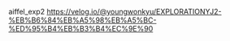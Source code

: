 aiffel_exp2
https://velog.io/@youngwonkyu/EXPLORATIONYJ2-%EB%B6%84%EB%A5%98%EB%A5%BC-%ED%95%B4%EB%B3%B4%EC%9E%90
